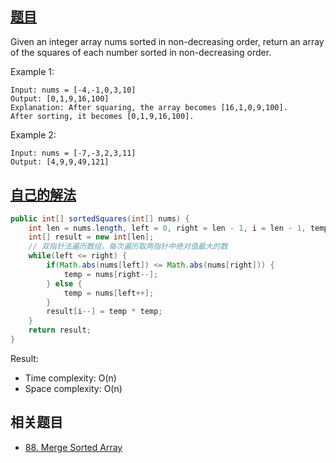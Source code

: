 ## [题目](https://leetcode.com/problems/squares-of-a-sorted-array/)
Given an integer array nums sorted in non-decreasing order, return an array of the squares of each number sorted in non-decreasing order.

Example 1:
```
Input: nums = [-4,-1,0,3,10]
Output: [0,1,9,16,100]
Explanation: After squaring, the array becomes [16,1,0,9,100].
After sorting, it becomes [0,1,9,16,100].
```
Example 2:
```
Input: nums = [-7,-3,2,3,11]
Output: [4,9,9,49,121]
```

## [自己的解法](https://leetcode.com/submissions/detail/444868187/)
```java
public int[] sortedSquares(int[] nums) {
    int len = nums.length, left = 0, right = len - 1, i = len - 1, temp = 0;
    int[] result = new int[len];
    // 双指针法遍历数组，每次遍历取两指针中绝对值最大的数
    while(left <= right) {
        if(Math.abs(nums[left]) <= Math.abs(nums[right])) {
            temp = nums[right--];
        } else {
            temp = nums[left++];
        }
        result[i--] = temp * temp;
    }
    return result;
}
```

Result:
- Time complexity: O(n)
- Space complexity: O(n)

## 相关题目
- [88. Merge Sorted Array](/array/easy/88.Merge_Sorted_Array.md)
